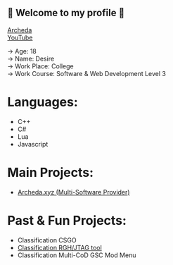 ## 🌹 Welcome to my profile 🌹

[Archeda](https://archeda.xyz/forums/index.php?members/desire.1)<br />
[YouTube](https://www.youtube.com/c/Desire2K17)<br />

-> Age: 18<br />
-> Name: Desire<br />
-> Work Place: College<br />
-> Work Course: Software & Web Development Level 3<br />

# Languages:

- C++<br />
- C#<br />
- Lua<br />
- Javascript<br />


# Main Projects:

- [Archeda.xyz (Multi-Software Provider)](https://archeda.xyz)<br />

# Past & Fun Projects:

- Classification CSGO<br />
- [Classification RGH/JTAG tool](https://github.com/Dezyrr/Classification-RGH-tool)<br />
- Classification Multi-CoD GSC Mod Menu<br />

